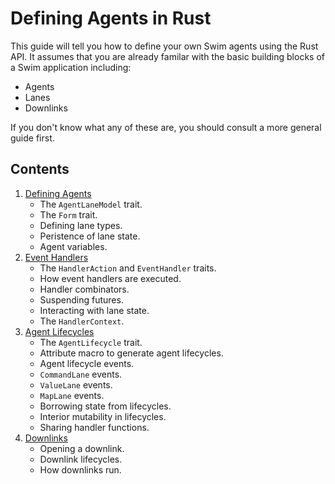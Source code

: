 Defining Agents in Rust
======================

This guide will tell you how to define your own Swim agents using the Rust API. It assumes that you are already familar with the basic building blocks of a Swim application including:

* Agents
* Lanes
* Downlinks

If you don't know what any of these are, you should consult a more general guide first.

Contents
--------

1. [Defining Agents](define.md)
    * The `AgentLaneModel` trait.
    * The `Form` trait.
    * Defining lane types.
    * Peristence of lane state.
    * Agent variables.
2. [Event Handlers](event_handler.md)
    * The `HandlerAction` and `EventHandler` traits.
    * How event handlers are executed.
    * Handler combinators.
    * Suspending futures.
    * Interacting with lane state.
    * The `HandlerContext`.
3. [Agent Lifecycles](lifecycle.md)
    * The `AgentLifecycle` trait.
    * Attribute macro to generate agent lifecycles.
    * Agent lifecycle events.
    * `CommandLane` events.
    * `ValueLane` events.
    * `MapLane` events.
    * Borrowing state from lifecycles.
    * Interior mutability in lifecycles.
    * Sharing handler functions.
4. [Downlinks](downlink.md)
    * Opening a downlink.
    * Downlink lifecycles.
    * How downlinks run.